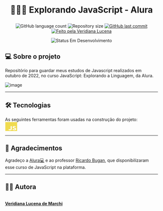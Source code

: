 # <p align="center">👩🏻‍💻 Explorando JavaScript - Alura </p>

<p align="center">
  <img alt="GitHub language count" src="https://img.shields.io/github/languages/count/haaveeni/explorando-js?color=%23b21104">

  <img alt="Repository size" src="https://img.shields.io/github/repo-size/haaveeni%2Fexplorando-js?color=%23b21104">
  
  <a href="https://github.com/haaveeni/explorando-js/commits/main">
    <img alt="GitHub last commit" src="https://img.shields.io/github/last-commit/haaveeni/explorando-js?color=%23b21104">
  </a>
  
   <a href="">
    <img alt="Feito pela Veridiana Lucena" src="https://img.shields.io/badge/feito%20por%20-Veridiana-b21104">
   </a>

<p align="center">
	<img alt="Status Em Desenvolvimento" src="https://img.shields.io/badge/STATUS-EM%20DESENVOLVIMENTO-green">
<!-- 	<img alt="Status Concluído" src="https://img.shields.io/badge/STATUS-CONCLU%C3%8DDO-brightgreen"> -->
</p>

## 💻 Sobre o projeto

Repositório para guardar meus estudos de Javascript realizados em outubro de 2022, no curso JavaScript: Explorando a Linguagem, da Alura.

![image](https://github.com/user-attachments/assets/4477c639-be33-4bf7-b79b-5ffba1a64fe2)

---

## 🛠 Tecnologias

As seguintes ferramentas foram usadas na construção do projeto:<br/>
<a href = "https://developer.mozilla.org/en-US/docs/Web/JavaScript"><img align="center" alt="JavaScript" height="30" width="40" src="https://raw.githubusercontent.com/devicons/devicon/master/icons/javascript/javascript-plain.svg"></a>

---

## 🤝 Agradecimentos

Agradeço a <a href="https://github.com/alura-cursos">Alura💻</a> e ao professor <a href="https://cursos.alura.com.br/user/RicardoBugan">Ricardo Bugan</a>, que disponibilizaram esse curso de JavaScript na plataforma.

---

## 👩🏻 Autora

<a href="https://www.linkedin.com/in/veridiana-lucena/">
 <img src="https://media.licdn.com/dms/image/D4D03AQE7TU2xzZdMtQ/profile-displayphoto-shrink_200_200/0/1715875083059?e=1727308800&v=beta&t=IMNulLJ8nfCxPci-BR6WRLSwNtphIVhohpEqlGyt9QI" width="100px;" alt=""/>
 <br />
 <b>Veridiana Lucena de Marchi</b></a>
 <br />
